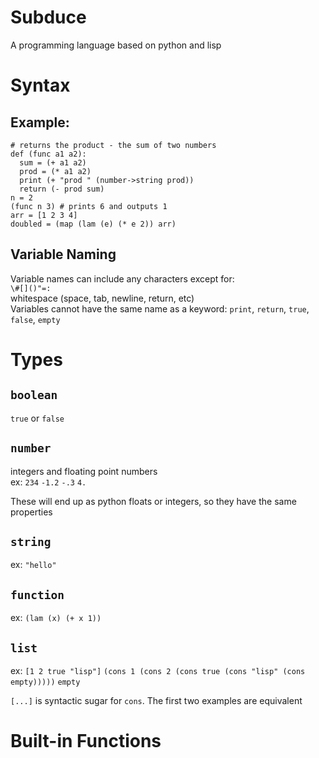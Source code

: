 # Subduce
A programming language based on python and lisp
# Syntax
## Example:
```
# returns the product - the sum of two numbers
def (func a1 a2):
  sum = (+ a1 a2)
  prod = (* a1 a2)
  print (+ "prod " (number->string prod))
  return (- prod sum)
n = 2
(func n 3) # prints 6 and outputs 1
arr = [1 2 3 4]
doubled = (map (lam (e) (* e 2)) arr)
```
## Variable Naming
Variable names can include any characters except for:    
`\#[]()"=:`  
whitespace (space, tab, newline, return, etc)  
Variables cannot have the same name as a keyword: `print`, `return`, `true`, `false`, `empty`
# Types
## `boolean`
`true` or `false`
## `number`
integers and floating point numbers  
ex: `234` `-1.2` `-.3` `4.`  
  
These will end up as python floats or integers, so they have the same properties
## `string`
ex: `"hello"`
## `function`
ex: `(lam (x) (+ x 1))`
## `list`
ex: `[1 2 true "lisp"]` `(cons 1 (cons 2 (cons true (cons "lisp" (cons empty)))))` `empty`  
  
`[...]` is syntactic sugar for `cons`. The first two examples are equivalent
# Built-in Functions

